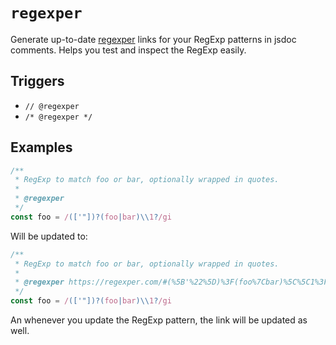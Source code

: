 # `regexper`

Generate up-to-date [regexper](https://regexper.com/) links for your RegExp patterns in jsdoc comments. Helps you test and inspect the RegExp easily.

## Triggers

- `// @regexper`
- `/* @regexper */`

## Examples

```js
/**
 * RegExp to match foo or bar, optionally wrapped in quotes.
 *
 * @regexper
 */
const foo = /(['"])?(foo|bar)\\1?/gi
```

Will be updated to:

```js
/**
 * RegExp to match foo or bar, optionally wrapped in quotes.
 *
 * @regexper https://regexper.com/#(%5B'%22%5D)%3F(foo%7Cbar)%5C%5C1%3F
 */
const foo = /(['"])?(foo|bar)\\1?/gi
```

An whenever you update the RegExp pattern, the link will be updated as well.
